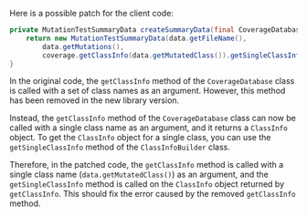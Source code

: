 Here is a possible patch for the client code:

```java
private MutationTestSummaryData createSummaryData(final CoverageDatabase coverage, final ClassMutationResults data) {
    return new MutationTestSummaryData(data.getFileName(),
        data.getMutations(),
        coverage.getClassInfo(data.getMutatedClass()).getSingleClassInfo());
}
```

In the original code, the `getClassInfo` method of the `CoverageDatabase` class is called with a set of class names as an argument. However, this method has been removed in the new library version.

Instead, the `getClassInfo` method of the `CoverageDatabase` class can now be called with a single class name as an argument, and it returns a `ClassInfo` object. To get the `ClassInfo` object for a single class, you can use the `getSingleClassInfo` method of the `ClassInfoBuilder` class.

Therefore, in the patched code, the `getClassInfo` method is called with a single class name (`data.getMutatedClass()`) as an argument, and the `getSingleClassInfo` method is called on the `ClassInfo` object returned by `getClassInfo`. This should fix the error caused by the removed `getClassInfo` method.